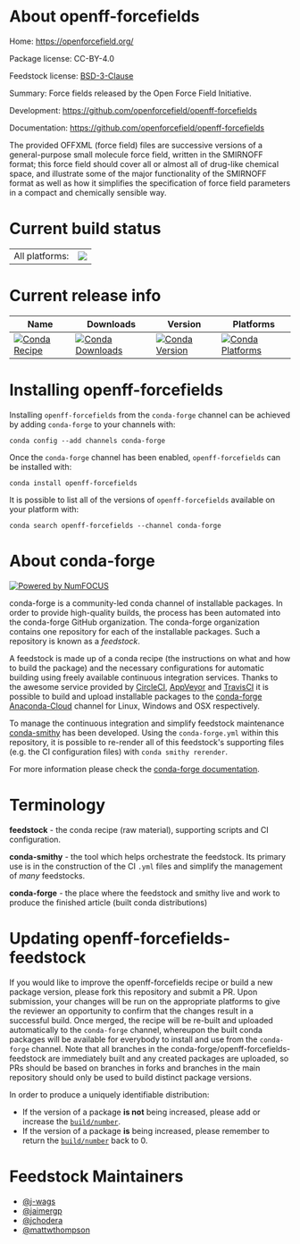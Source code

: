 About openff-forcefields
========================

Home: https://openforcefield.org/

Package license: CC-BY-4.0

Feedstock license: [BSD-3-Clause](https://github.com/conda-forge/openff-forcefields-feedstock/blob/master/LICENSE.txt)

Summary: Force fields released by the Open Force Field Initiative.

Development: https://github.com/openforcefield/openff-forcefields

Documentation: https://github.com/openforcefield/openff-forcefields

The provided OFFXML (force field) files are successive versions
of a general-purpose small molecule force field, written in the
SMIRNOFF format; this force field should cover all or almost all
of drug-like chemical space, and illustrate some of the major
functionality of the SMIRNOFF format as well as how it simplifies
the specification of force field parameters in a compact and
chemically sensible way.


Current build status
====================


<table><tr><td>All platforms:</td>
    <td>
      <a href="https://dev.azure.com/conda-forge/feedstock-builds/_build/latest?definitionId=11603&branchName=master">
        <img src="https://dev.azure.com/conda-forge/feedstock-builds/_apis/build/status/openff-forcefields-feedstock?branchName=master">
      </a>
    </td>
  </tr>
</table>

Current release info
====================

| Name | Downloads | Version | Platforms |
| --- | --- | --- | --- |
| [![Conda Recipe](https://img.shields.io/badge/recipe-openff--forcefields-green.svg)](https://anaconda.org/conda-forge/openff-forcefields) | [![Conda Downloads](https://img.shields.io/conda/dn/conda-forge/openff-forcefields.svg)](https://anaconda.org/conda-forge/openff-forcefields) | [![Conda Version](https://img.shields.io/conda/vn/conda-forge/openff-forcefields.svg)](https://anaconda.org/conda-forge/openff-forcefields) | [![Conda Platforms](https://img.shields.io/conda/pn/conda-forge/openff-forcefields.svg)](https://anaconda.org/conda-forge/openff-forcefields) |

Installing openff-forcefields
=============================

Installing `openff-forcefields` from the `conda-forge` channel can be achieved by adding `conda-forge` to your channels with:

```
conda config --add channels conda-forge
```

Once the `conda-forge` channel has been enabled, `openff-forcefields` can be installed with:

```
conda install openff-forcefields
```

It is possible to list all of the versions of `openff-forcefields` available on your platform with:

```
conda search openff-forcefields --channel conda-forge
```


About conda-forge
=================

[![Powered by NumFOCUS](https://img.shields.io/badge/powered%20by-NumFOCUS-orange.svg?style=flat&colorA=E1523D&colorB=007D8A)](http://numfocus.org)

conda-forge is a community-led conda channel of installable packages.
In order to provide high-quality builds, the process has been automated into the
conda-forge GitHub organization. The conda-forge organization contains one repository
for each of the installable packages. Such a repository is known as a *feedstock*.

A feedstock is made up of a conda recipe (the instructions on what and how to build
the package) and the necessary configurations for automatic building using freely
available continuous integration services. Thanks to the awesome service provided by
[CircleCI](https://circleci.com/), [AppVeyor](https://www.appveyor.com/)
and [TravisCI](https://travis-ci.com/) it is possible to build and upload installable
packages to the [conda-forge](https://anaconda.org/conda-forge)
[Anaconda-Cloud](https://anaconda.org/) channel for Linux, Windows and OSX respectively.

To manage the continuous integration and simplify feedstock maintenance
[conda-smithy](https://github.com/conda-forge/conda-smithy) has been developed.
Using the ``conda-forge.yml`` within this repository, it is possible to re-render all of
this feedstock's supporting files (e.g. the CI configuration files) with ``conda smithy rerender``.

For more information please check the [conda-forge documentation](https://conda-forge.org/docs/).

Terminology
===========

**feedstock** - the conda recipe (raw material), supporting scripts and CI configuration.

**conda-smithy** - the tool which helps orchestrate the feedstock.
                   Its primary use is in the construction of the CI ``.yml`` files
                   and simplify the management of *many* feedstocks.

**conda-forge** - the place where the feedstock and smithy live and work to
                  produce the finished article (built conda distributions)


Updating openff-forcefields-feedstock
=====================================

If you would like to improve the openff-forcefields recipe or build a new
package version, please fork this repository and submit a PR. Upon submission,
your changes will be run on the appropriate platforms to give the reviewer an
opportunity to confirm that the changes result in a successful build. Once
merged, the recipe will be re-built and uploaded automatically to the
`conda-forge` channel, whereupon the built conda packages will be available for
everybody to install and use from the `conda-forge` channel.
Note that all branches in the conda-forge/openff-forcefields-feedstock are
immediately built and any created packages are uploaded, so PRs should be based
on branches in forks and branches in the main repository should only be used to
build distinct package versions.

In order to produce a uniquely identifiable distribution:
 * If the version of a package **is not** being increased, please add or increase
   the [``build/number``](https://conda.io/docs/user-guide/tasks/build-packages/define-metadata.html#build-number-and-string).
 * If the version of a package **is** being increased, please remember to return
   the [``build/number``](https://conda.io/docs/user-guide/tasks/build-packages/define-metadata.html#build-number-and-string)
   back to 0.

Feedstock Maintainers
=====================

* [@j-wags](https://github.com/j-wags/)
* [@jaimergp](https://github.com/jaimergp/)
* [@jchodera](https://github.com/jchodera/)
* [@mattwthompson](https://github.com/mattwthompson/)

